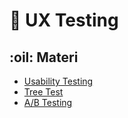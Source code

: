 # 💉 UX Testing

## :oil: Materi

* [Usability Testing](usability-test.md)
* [Tree Test](tree-test.md)
* [A/B Testing](ab-testing.md)
